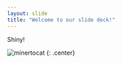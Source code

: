 ```yaml
---
layout: slide
title: "Welcome to our slide deck!"
---
```


Shiny!  

![minertocat](https://octodex.github.com/images/minertocat.png)
{: .center}
